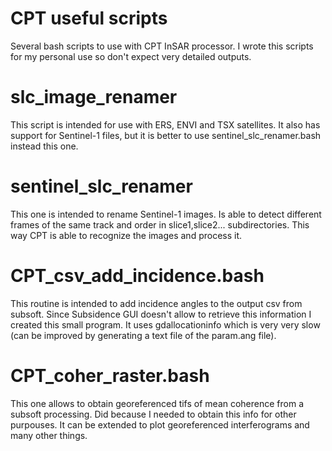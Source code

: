 # CPT useful scripts
Several bash scripts to use with CPT InSAR processor. I wrote this scripts for my personal use so don't expect very detailed outputs.

# slc_image_renamer
This script is intended for use with ERS, ENVI and TSX satellites. It also has support for Sentinel-1 files, but it is better to use sentinel_slc_renamer.bash instead this one.

# sentinel_slc_renamer
This one is intended to rename Sentinel-1 images. Is able to detect different frames of the same track and order in slice1,slice2... subdirectories. This way CPT is able to recognize the images and process it.

# CPT_csv_add_incidence.bash
This routine is intended to add incidence angles to the output csv from subsoft. Since Subsidence GUI doesn't allow to retrieve this information I created this small program. It uses gdallocationinfo which is very very slow (can be improved by generating a text file of the param.ang file).

# CPT_coher_raster.bash
This one allows to obtain georeferenced tifs of mean coherence from a subsoft processing. Did because I needed to obtain this info for other purpouses. It can be extended to plot georeferenced interferograms and many other things.
